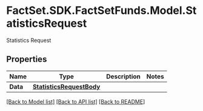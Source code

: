 # FactSet.SDK.FactSetFunds.Model.StatisticsRequest
Statistics Request

## Properties

Name | Type | Description | Notes
------------ | ------------- | ------------- | -------------
**Data** | [**StatisticsRequestBody**](StatisticsRequestBody.md) |  | 

[[Back to Model list]](../README.md#documentation-for-models) [[Back to API list]](../README.md#documentation-for-api-endpoints) [[Back to README]](../README.md)

